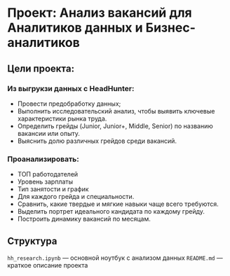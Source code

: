 # Проект: Анализ вакансий для Аналитиков данных и Бизнес-аналитиков

## Цели проекта:
### Из выгрукзи данных с HeadHunter:
- Провести предобработку данных;
- Выполнить исследовательский анализ, чтобы выявить ключевые характеристики рынка труда.
- Определить грейды (Junior, Junior+, Middle, Senior) по названию вакансии или опыту.
- Выяснить долю различных грейдов среди вакансий.

### Проанализировать:
- ТОП работодателей
- Уровень зарплаты
- Тип занятости и график
- Для каждого грейда и специальности.
- Сравнить, какие твердые и мягкие навыки чаще всего требуются.
- Выделить портрет идеального кандидата по каждому грейду.
- Построить динамику вакансий по месяцам.

## Структура
`hh_research.ipynb` — основной ноутбук с анализом данных
`README.md` — краткое описание проекта

